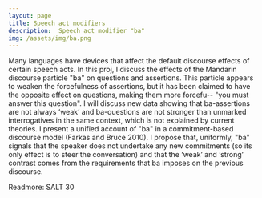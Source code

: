 ```yaml
---
layout: page
title: Speech act modifiers
description:  Speech act modifier "ba" 
img: /assets/img/ba.png
---
```

Many languages have devices that affect the default discourse effects of certain speech acts. In this proj, I discuss the effects of the Mandarin discourse particle "ba" on questions and assertions. This particle appears to weaken the forcefulness of assertions, but it has been claimed to have the opposite effect on questions, making them more forcefu-- "you must answer this question". I will discuss new data showing that ba-assertions are not always ‘weak’ and ba-questions are not stronger than unmarked interrogatives in the same context, which is not explained by current theories. I present a unified account of "ba" in a commitment-based discourse model (Farkas and Bruce 2010). I propose that, uniformly, "ba" signals that the speaker does not undertake any new commitments (so its only effect is to steer the conversation) and that the ‘weak’ and ‘strong’ contrast comes from the requirements that ba imposes on the previous discourse.

Readmore: SALT 30
